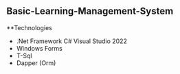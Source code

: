 ## Basic-Learning-Management-System

**Technologies
- .Net Framework C# Visual Studio 2022
- Windows Forms
- T-Sql
- Dapper (Orm)
